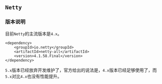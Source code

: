 ## `Netty`

### 版本说明

目前`Netty`的主流版本是`4.x`。

```
<dependency>
    <groupId>io.netty</groupId>
    <artifactId>netty-all</artifactId>
    <version>4.1.58.Final</version>
</dependency>
```

`5.x`版本已经放弃开发维护了，官方给出的说法是，`4.x`版本已经足够使用了，而`5.x`对比`4.x`也没有性能提升。


